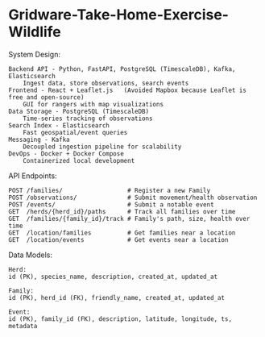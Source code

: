 # Gridware-Take-Home-Exercise-Wildlife

System Design:

    Backend API - Python, FastAPI, PostgreSQL (TimescaleDB), Kafka, Elasticsearch	
        Ingest data, store observations, search events
    Frontend - React + Leaflet.js	(Avoided Mapbox because Leaflet is free and open-source)
        GUI for rangers with map visualizations
    Data Storage - PostgreSQL (TimescaleDB)	
        Time-series tracking of observations
    Search Index - Elasticsearch	
        Fast geospatial/event queries
    Messaging - Kafka	
        Decoupled ingestion pipeline for scalability
    DevOps - Docker + Docker Compose	
        Containerized local development


API Endpoints:

    POST /families/                  # Register a new Family
    POST /observations/              # Submit movement/health observation
    POST /events/                    # Submit a notable event
    GET  /herds/{herd_id}/paths      # Track all families over time
    GET  /families/{family_id}/track # Family's path, size, health over time
    GET  /location/families          # Get families near a location
    GET  /location/events            # Get events near a location

Data Models:

    Herd:
    id (PK), species_name, description, created_at, updated_at

    Family:
    id (PK), herd_id (FK), friendly_name, created_at, updated_at

    Event:
    id (PK), family_id (FK), description, latitude, longitude, ts, metadata

